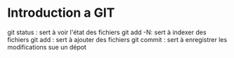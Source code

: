 # Introduction a GIT

git status : sert à voir l'état des fichiers
git add -N: sert à indexer des fichiers
git add : sert à ajouter des fichiers
git commit : sert à enregistrer les modifications sue un dépot
